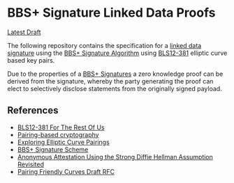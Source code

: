 # BBS+ Signature Linked Data Proofs

[Latest Draft](https://w3c-ccg.github.io/ldp-bbs2020)

The following repository contains the specification for a [linked data signature](https://w3c-ccg.github.io/ld-proofs/) using the [BBS+ Signature Algorithm](https://eprint.iacr.org/2009/095.pdf) using [BLS12-381](https://tools.ietf.org/id/draft-yonezawa-pairing-friendly-curves-00.html#rfc.section.2.4) elliptic curve based key pairs.

Due to the properties of a [BBS+ Signatures](https://eprint.iacr.org/2009/095.pdf) a zero knowledge proof can be derived from the signature, whereby the party generating the proof can elect to selectively disclose statements from the originally signed payload.

## References

- [BLS12-381 For The Rest Of Us](https://hackmd.io/@benjaminion/bls12-381)
- [Pairing-based cryptography](https://en.wikipedia.org/wiki/Pairing-based_cryptography)
- [Exploring Elliptic Curve Pairings](https://vitalik.ca/general/2017/01/14/exploring_ecp.html)
- [BBS+ Signature Scheme](https://eprint.iacr.org/2009/095.pdf)
- [Anonymous Attestation Using the Strong Diffie Hellman Assumption Revisited](https://www.researchgate.net/publication/306347781_Anonymous_Attestation_Using_the_Strong_Diffie_Hellman_Assumption_Revisited)
- [Pairing Friendly Curves Draft RFC](https://tools.ietf.org/html/draft-irtf-cfrg-pairing-friendly-curves-01)